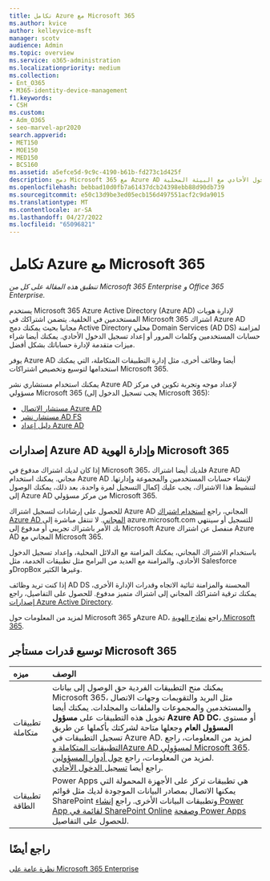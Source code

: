 ```yaml
---
title: تكامل Azure مع Microsoft 365
ms.author: kvice
author: kelleyvice-msft
manager: scotv
audience: Admin
ms.topic: overview
ms.service: o365-administration
ms.localizationpriority: medium
ms.collection:
- Ent_O365
- M365-identity-device-management
f1.keywords:
- CSH
ms.custom:
- Adm_O365
- seo-marvel-apr2020
search.appverid:
- MET150
- MOE150
- MED150
- BCS160
ms.assetid: a5efce5d-9c9c-4190-b61b-fd273c1d425f
description: دمج Microsoft 365 مع Azure AD إذا كنت تريد مزامنة كلمة المرور أو تسجيل الدخول الأحادي مع البيئة المحلية.
ms.openlocfilehash: bebbad10d0fb7a61437dcb24398ebb88d90db739
ms.sourcegitcommit: e50c13d9be3ed05ecb156d497551acf2c9da9015
ms.translationtype: MT
ms.contentlocale: ar-SA
ms.lasthandoff: 04/27/2022
ms.locfileid: "65096821"
---
```

# <a name="azure-integration-with-microsoft-365"></a>تكامل Azure مع Microsoft 365

*تنطبق هذه المقالة على كل من Microsoft 365 Enterprise و Office 365 Enterprise.*

يستخدم Microsoft 365 Azure Active Directory (Azure AD) لإدارة هويات المستخدمين في الخلفية. يتضمن اشتراكك في Microsoft 365 اشتراك Azure AD مجانيا بحيث يمكنك دمج Active Directory محلي Domain Services (AD DS) لمزامنة حسابات المستخدمين وكلمات المرور أو إعداد تسجيل الدخول الأحادي. يمكنك أيضا شراء ميزات متقدمة لإدارة حساباتك بشكل أفضل.
  
يوفر Azure AD أيضا وظائف أخرى، مثل إدارة التطبيقات المتكاملة، التي يمكنك استخدامها لتوسيع وتخصيص اشتراكات Microsoft 365.
  
يمكنك استخدام مستشاري نشر Azure AD لإعداد موجه وتجربة تكوين في مركز مسؤولي Microsoft 365 (يجب تسجيل الدخول إلى Microsoft 365):

 - [مستشار الاتصال Azure AD](https://aka.ms/aadconnectpwsync)
 - [مستشار نشر AD FS](https://aka.ms/adfsguidance)
 - [دليل إعداد Azure AD](https://aka.ms/aadpguidance)
  
## <a name="azure-ad-editions-and-microsoft-365-identity-management"></a>إصدارات Azure AD وإدارة الهوية Microsoft 365

إذا كان لديك اشتراك مدفوع في Microsoft 365، فلديك أيضا اشتراك Azure AD مجاني. يمكنك استخدام Azure AD لإنشاء حسابات المستخدمين والمجموعة وإدارتها. لتنشيط هذا الاشتراك، يجب عليك إكمال التسجيل لمرة واحدة. بعد ذلك، يمكنك الوصول إلى Azure AD من مركز مسؤولي Microsoft 365. 

للحصول على إرشادات لتسجيل اشتراك Azure AD المجاني، راجع [استخدام اشتراك Azure AD المجاني](../compliance/use-your-free-azure-ad-subscription-in-office-365.md). لا تنتقل مباشرة إلى azure.microsoft.com للتسجيل أو سينتهي بك الأمر باشتراك تجريبي أو مدفوع إلى Microsoft Azure منفصل عن اشتراك Azure AD المجاني مع Microsoft 365. 
  
باستخدام الاشتراك المجاني، يمكنك المزامنة مع الدلائل المحلية، وإعداد تسجيل الدخول الأحادي، والمزامنة مع العديد من البرامج مثل تطبيقات الخدمة، مثل Salesforce وDropBox وغيرها الكثير.
  
إذا كنت تريد وظائف AD DS المحسنة والمزامنة ثنائية الاتجاه وقدرات الإدارة الأخرى، يمكنك ترقية اشتراكك المجاني إلى اشتراك متميز مدفوع. للحصول على التفاصيل، راجع [إصدارات Azure Active Directory](https://azure.microsoft.com/pricing/details/active-directory/).
  
لمزيد من المعلومات حول Microsoft 365 وAzure AD، راجع [نماذج الهوية Microsoft 365](deploy-identity-solution-identity-model.md).
  
## <a name="extend-the-capabilities-of-your-microsoft-365-tenant"></a>توسيع قدرات مستأجر Microsoft 365

|**ميزه**|**الوصف**|
|:-----|:-----|
|تطبيقات متكاملة  <br/> |يمكنك منح التطبيقات الفردية حق الوصول إلى بيانات Microsoft 365، مثل البريد والتقويمات وجهات الاتصال والمستخدمين والمجموعات والملفات والمجلدات. يمكنك أيضا تخويل هذه التطبيقات على **مسؤول Azure AD DC**، أو مستوى **المسؤول العام** وجعلها متاحة لشركتك بأكملها عن طريق تسجيل التطبيقات في Azure AD. لمزيد من المعلومات، راجع [التطبيقات المتكاملة وAzure AD لمسؤولي Microsoft 365](integrated-apps-and-azure-ads.md).<br/> لمزيد من المعلومات، راجع [حول أدوار المسؤولين](/microsoft-365/admin/add-users/about-admin-roles?). <br/> راجع أيضا [تسجيل الدخول الأحادي](/azure/active-directory/manage-apps/what-is-single-sign-on).  <br/> |
|تطبيقات الطاقة  <br/> | Power Apps هي تطبيقات تركز على الأجهزة المحمولة التي يمكنها الاتصال بمصادر البيانات الموجودة لديك مثل قوائم SharePoint وتطبيقات البيانات الأخرى. راجع [إنشاء Power App لقائمة في SharePoint Online](https://support.office.com/article/9338b2d2-67ac-4b81-8e67-97da27e5e9ab) [وصفحة Power Apps](https://powerapps.microsoft.com/) للحصول على التفاصيل.  <br/> |
   
## <a name="see-also"></a>راجع أيضًا

[نظرة عامة على Microsoft 365 Enterprise](microsoft-365-overview.md)
